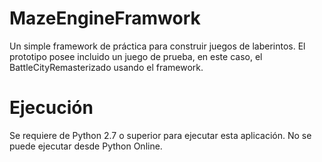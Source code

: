 # MazeEngineFramwork
Un simple framework de práctica para construir juegos de laberintos.
El prototipo posee incluido un juego de prueba, en este caso, el BattleCityRemasterizado usando el framework.

# Ejecución
Se requiere de Python 2.7 o superior para ejecutar esta aplicación. No se puede ejecutar desde Python Online.
